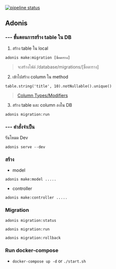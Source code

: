 [![pipeline status](https://gitlab.com/miechayakorn/BBQ-backend/badges/1.0/pipeline.svg)](https://gitlab.com/miechayakorn/BBQ-backend/-/commits/1.0)
## Adonis
### --- ขั้นตอนการสร้าง table ใน DB
1. สร้าง table ใน local
```
adonis make:migration [ชื่อตาราง]
```
> จะสร้างไฟล์ /database/migrations/[ชื่อตาราง]

2. เข้าไปสร้าง column ใน method 
```
table.string('title', 10).notNullable().unique()
```
> [Column Types/Modifiers](https://adonisjs.com/docs/4.1/migrations#_column_typesmodifiers)
3. สร้าง table และ column ลงใน DB
```
adonis migration:run
```
### --- คำสั่งจำเป็น
รันโหมด Dev
```
adonis serve --dev
```
### สร้าง
- model
```
adonis make:model .....
```
- controller
```
adonis make:controller .....
```
### Migration

```
adonis migration:status
```
```
adonis migration:run
```
```
adonis migration:rollback
```
### Run docker-compose

- `docker-compose up -d` or `./start.sh`


